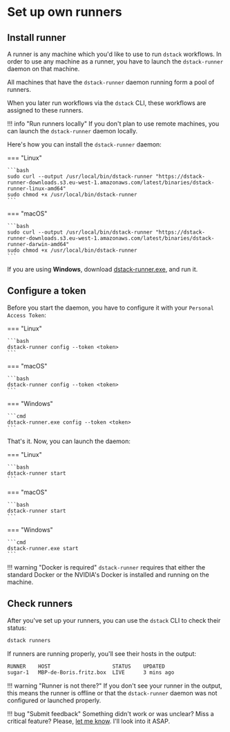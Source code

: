 # Set up own runners

## Install runner

A runner is any machine which you'd like to use to run `dstack` workflows. In order to use any machine
as a runner, you have to launch the `dstack-runner` daemon on that machine.

All machines that have the `dstack-runner` daemon running form a pool of runners. 

When you later run workflows via the `dstack` CLI, these workflows are assigned to these runners.

!!! info "Run runners locally"
    If you don't plan to use remote machines, you can launch the `dstack-runner` daemon locally.

Here's how you can install the `dstack-runner` daemon:

=== "Linux"

    ```bash
    sudo curl --output /usr/local/bin/dstack-runner "https://dstack-runner-downloads.s3.eu-west-1.amazonaws.com/latest/binaries/dstack-runner-linux-amd64"
    sudo chmod +x /usr/local/bin/dstack-runner
    ```

=== "macOS"

    ```bash
    sudo curl --output /usr/local/bin/dstack-runner "https://dstack-runner-downloads.s3.eu-west-1.amazonaws.com/latest/binaries/dstack-runner-darwin-amd64"
    sudo chmod +x /usr/local/bin/dstack-runner
    ```

If you are using **Windows**, download [dstack-runner.exe](https://dstack-runner-downloads.s3.eu-west-1.amazonaws.com/latest/binaries/dstack-runner-windows-amd64.exe), and run it.

## Configure a token

Before you start the daemon, you have to configure it with your `Personal Access Token`:

=== "Linux"

    ```bash
    dstack-runner config --token <token>
    ```

=== "macOS"

    ```bash
    dstack-runner config --token <token>
    ```

=== "Windows"

    ```cmd
    dstack-runner.exe config --token <token>
    ```

That's it. Now, you can launch the daemon:

=== "Linux"

    ```bash
    dstack-runner start
    ```

=== "macOS"

    ```bash
    dstack-runner start
    ```

=== "Windows"

    ```cmd
    dstack-runner.exe start
    ```

!!! warning "Docker is required"
    `dstack-runner` requires that either the standard Docker or the NVIDIA's Docker is installed and running on the
    machine.

## Check runners

After you've set up your runners, you can use the `dstack` CLI to check their status:

```bash
dstack runners 
```

If runners are running properly, you'll see their hosts in the output:

```bash
RUNNER    HOST                    STATUS    UPDATED
sugar-1   MBP-de-Boris.fritz.box  LIVE      3 mins ago
```

!!! warning "Runner is not there?"
    If you don't see your runner in the output, this means the runner is offline or that the `dstack-runner` daemon
    was not configured or launched properly.

!!! bug "Submit feedback"
    Something didn't work or was unclear? Miss a critical feature? Please, [let me know](https://forms.gle/nhigiDm4FmjZdRkx5). I'll look into it ASAP.